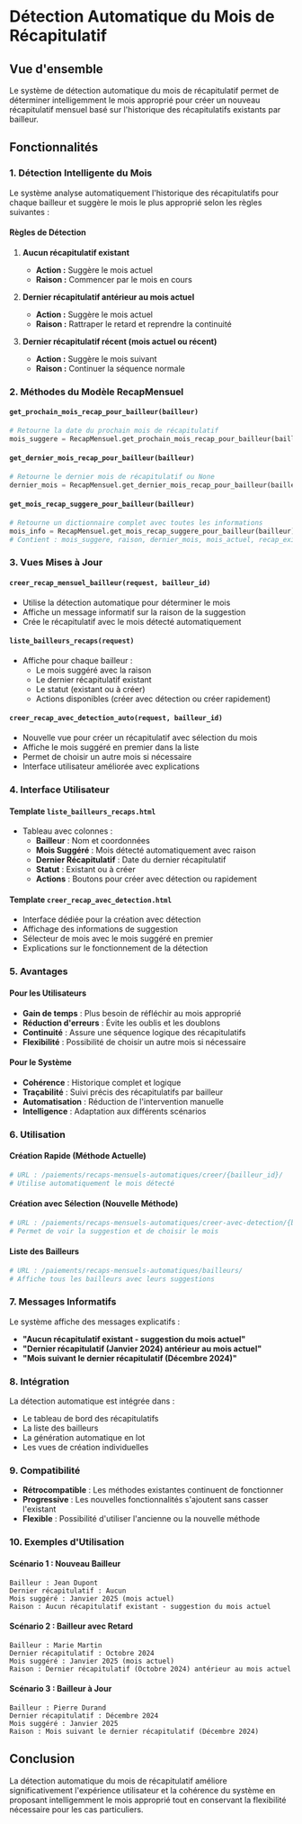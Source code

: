 # Détection Automatique du Mois de Récapitulatif

## Vue d'ensemble

Le système de détection automatique du mois de récapitulatif permet de déterminer intelligemment le mois approprié pour créer un nouveau récapitulatif mensuel basé sur l'historique des récapitulatifs existants par bailleur.

## Fonctionnalités

### 1. Détection Intelligente du Mois

Le système analyse automatiquement l'historique des récapitulatifs pour chaque bailleur et suggère le mois le plus approprié selon les règles suivantes :

#### Règles de Détection

1. **Aucun récapitulatif existant**
   - **Action :** Suggère le mois actuel
   - **Raison :** Commencer par le mois en cours

2. **Dernier récapitulatif antérieur au mois actuel**
   - **Action :** Suggère le mois actuel
   - **Raison :** Rattraper le retard et reprendre la continuité

3. **Dernier récapitulatif récent (mois actuel ou récent)**
   - **Action :** Suggère le mois suivant
   - **Raison :** Continuer la séquence normale

### 2. Méthodes du Modèle RecapMensuel

#### `get_prochain_mois_recap_pour_bailleur(bailleur)`
```python
# Retourne la date du prochain mois de récapitulatif
mois_suggere = RecapMensuel.get_prochain_mois_recap_pour_bailleur(bailleur)
```

#### `get_dernier_mois_recap_pour_bailleur(bailleur)`
```python
# Retourne le dernier mois de récapitulatif ou None
dernier_mois = RecapMensuel.get_dernier_mois_recap_pour_bailleur(bailleur)
```

#### `get_mois_recap_suggere_pour_bailleur(bailleur)`
```python
# Retourne un dictionnaire complet avec toutes les informations
mois_info = RecapMensuel.get_mois_recap_suggere_pour_bailleur(bailleur)
# Contient : mois_suggere, raison, dernier_mois, mois_actuel, recap_existant, mois_suggere_formate
```

### 3. Vues Mises à Jour

#### `creer_recap_mensuel_bailleur(request, bailleur_id)`
- Utilise la détection automatique pour déterminer le mois
- Affiche un message informatif sur la raison de la suggestion
- Crée le récapitulatif avec le mois détecté automatiquement

#### `liste_bailleurs_recaps(request)`
- Affiche pour chaque bailleur :
  - Le mois suggéré avec la raison
  - Le dernier récapitulatif existant
  - Le statut (existant ou à créer)
  - Actions disponibles (créer avec détection ou créer rapidement)

#### `creer_recap_avec_detection_auto(request, bailleur_id)`
- Nouvelle vue pour créer un récapitulatif avec sélection du mois
- Affiche le mois suggéré en premier dans la liste
- Permet de choisir un autre mois si nécessaire
- Interface utilisateur améliorée avec explications

### 4. Interface Utilisateur

#### Template `liste_bailleurs_recaps.html`
- Tableau avec colonnes :
  - **Bailleur** : Nom et coordonnées
  - **Mois Suggéré** : Mois détecté automatiquement avec raison
  - **Dernier Récapitulatif** : Date du dernier récapitulatif
  - **Statut** : Existant ou à créer
  - **Actions** : Boutons pour créer avec détection ou rapidement

#### Template `creer_recap_avec_detection.html`
- Interface dédiée pour la création avec détection
- Affichage des informations de suggestion
- Sélecteur de mois avec le mois suggéré en premier
- Explications sur le fonctionnement de la détection

### 5. Avantages

#### Pour les Utilisateurs
- **Gain de temps** : Plus besoin de réfléchir au mois approprié
- **Réduction d'erreurs** : Évite les oublis et les doublons
- **Continuité** : Assure une séquence logique des récapitulatifs
- **Flexibilité** : Possibilité de choisir un autre mois si nécessaire

#### Pour le Système
- **Cohérence** : Historique complet et logique
- **Traçabilité** : Suivi précis des récapitulatifs par bailleur
- **Automatisation** : Réduction de l'intervention manuelle
- **Intelligence** : Adaptation aux différents scénarios

### 6. Utilisation

#### Création Rapide (Méthode Actuelle)
```python
# URL : /paiements/recaps-mensuels-automatiques/creer/{bailleur_id}/
# Utilise automatiquement le mois détecté
```

#### Création avec Sélection (Nouvelle Méthode)
```python
# URL : /paiements/recaps-mensuels-automatiques/creer-avec-detection/{bailleur_id}/
# Permet de voir la suggestion et de choisir le mois
```

#### Liste des Bailleurs
```python
# URL : /paiements/recaps-mensuels-automatiques/bailleurs/
# Affiche tous les bailleurs avec leurs suggestions
```

### 7. Messages Informatifs

Le système affiche des messages explicatifs :

- **"Aucun récapitulatif existant - suggestion du mois actuel"**
- **"Dernier récapitulatif (Janvier 2024) antérieur au mois actuel"**
- **"Mois suivant le dernier récapitulatif (Décembre 2024)"**

### 8. Intégration

La détection automatique est intégrée dans :
- Le tableau de bord des récapitulatifs
- La liste des bailleurs
- La génération automatique en lot
- Les vues de création individuelles

### 9. Compatibilité

- **Rétrocompatible** : Les méthodes existantes continuent de fonctionner
- **Progressive** : Les nouvelles fonctionnalités s'ajoutent sans casser l'existant
- **Flexible** : Possibilité d'utiliser l'ancienne ou la nouvelle méthode

### 10. Exemples d'Utilisation

#### Scénario 1 : Nouveau Bailleur
```
Bailleur : Jean Dupont
Dernier récapitulatif : Aucun
Mois suggéré : Janvier 2025 (mois actuel)
Raison : Aucun récapitulatif existant - suggestion du mois actuel
```

#### Scénario 2 : Bailleur avec Retard
```
Bailleur : Marie Martin
Dernier récapitulatif : Octobre 2024
Mois suggéré : Janvier 2025 (mois actuel)
Raison : Dernier récapitulatif (Octobre 2024) antérieur au mois actuel
```

#### Scénario 3 : Bailleur à Jour
```
Bailleur : Pierre Durand
Dernier récapitulatif : Décembre 2024
Mois suggéré : Janvier 2025
Raison : Mois suivant le dernier récapitulatif (Décembre 2024)
```

## Conclusion

La détection automatique du mois de récapitulatif améliore significativement l'expérience utilisateur et la cohérence du système en proposant intelligemment le mois approprié tout en conservant la flexibilité nécessaire pour les cas particuliers.
